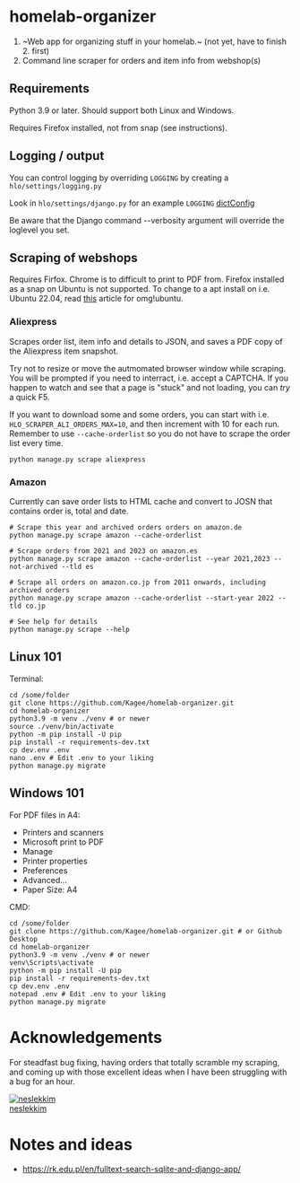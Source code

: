 # homelab-organizer
1. ~Web app for organizing stuff in your homelab.~ (not yet, have to finish 2. first)
2. Command line scraper for orders and item info from webshop(s)

## Requirements
Python 3.9 or later. Should support both Linux and Windows. 

Requires Firefox installed, not from snap (see instructions).

## Logging / output
You can control logging by overriding `LOGGING` by creating a `hlo/settings/logging.py`

Look in `hlo/settings/django.py` for an example `LOGGING` [dictConfig](https://docs.python.org/3/library/logging.config.html)

Be aware that the Django command --verbosity argument will override the loglevel you set.

## Scraping of webshops
Requires Firfox. Chrome is to difficult to print to PDF from. Firefox installed as a snap on Ubuntu is not supported. To change to a apt install on i.e. Ubuntu 22.04, read [this](https://www.omgubuntu.co.uk/2022/04/how-to-install-firefox-deb-apt-ubuntu-22-04) article for omg!ubuntu.

### Aliexpress
Scrapes order list, item info and details to JSON, and saves a PDF copy of the Aliexpress item snapshot.

Try not to resize or move the autmomated browser window while scraping. You will be
prompted if you need to interract, i.e. accept a CAPTCHA. If you happen to watch and see that
a page is "stuck" and not loading, you can *try* a quick F5.

If you want to download some and some orders, you can start with i.e. `HLO_SCRAPER_ALI_ORDERS_MAX=10`, 
and then increment with 10 for each run. Remember to use `--cache-orderlist` so you do not have
to scrape the order list every time.

````
python manage.py scrape aliexpress
````

### Amazon
Currently can save order lists to HTML cache and convert to 
JOSN that contains order is, total and date.

````
# Scrape this year and archived orders orders on amazon.de
python manage.py scrape amazon --cache-orderlist

# Scrape orders from 2021 and 2023 on amazon.es
python manage.py scrape amazon --cache-orderlist --year 2021,2023 --not-archived --tld es

# Scrape all orders on amazon.co.jp from 2011 onwards, including archived orders
python manage.py scrape amazon --cache-orderlist --start-year 2022 --tld co.jp

# See help for details
python manage.py scrape --help
````

## Linux 101
Terminal:
````
cd /some/folder
git clone https://github.com/Kagee/homelab-organizer.git
cd homelab-organizer
python3.9 -m venv ./venv # or newer
source ./venv/bin/activate
python -m pip install -U pip
pip install -r requirements-dev.txt
cp dev.env .env
nano .env # Edit .env to your liking
python manage.py migrate
````

## Windows 101
For PDF files in A4:
* Printers and scanners
* Microsoft print to PDF
* Manage
* Printer properties
* Preferences
* Advanced...
* Paper Size: A4

CMD:
````
cd /some/folder
git clone https://github.com/Kagee/homelab-organizer.git # or Github Desktop
cd homelab-organizer
python3.9 -m venv ./venv # or newer
venv\Scripts\activate
python -m pip install -U pip
pip install -r requirements-dev.txt
cp dev.env .env
notepad .env # Edit .env to your liking
python manage.py migrate
````

# Acknowledgements 
For steadfast bug fixing, having orders that totally scramble my scraping, and coming up with those excellent ideas when I have been struggling with a bug for an hour.

[![neslekkim](https://github.com/neslekkim.png/?size=50) <br>
neslekkim](https://github.com/neslekkim)

# Notes and ideas
* https://rk.edu.pl/en/fulltext-search-sqlite-and-django-app/
